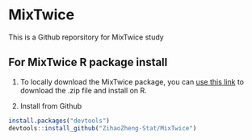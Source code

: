 # MixTwice

This is a Github reporsitory for MixTwice study

## For MixTwice R package install

1. To locally download the MixTwice package, you can [use this link](https://github.com/ZihaoZheng-Stat/MixTwice/releases/tag/v1.0) to download the .zip file and install on R.

2. Install from Github

```R
install.packages("devtools")
devtools::install_github("ZihaoZheng-Stat/MixTwice")
```

